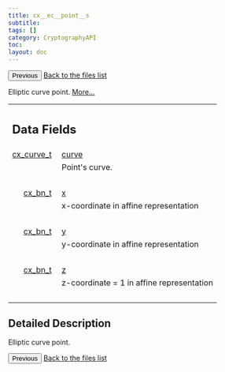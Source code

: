 ```yaml
---
title: cx__ec__point__s
subtitle:
tags: []
category: CryptographyAPI
toc:
layout: doc
---
```


<button class="uk-button uk-button-default uk-button-small uk-margin-medium-top" onclick="history.back()">Previous</button>
<a class="uk-button uk-button-default uk-button-small uk-margin-medium-top crypto-button" href="../../crypto-api/files">Back to the files list</a>


<p>Elliptic curve point.  
 <a href="../cx__ec__point__s#details">More...</a></p>
<table class="memberdecls">
<tr class="heading"><td colspan="2"><h2 class="groupheader"><a name="pub-attribs"></a>
Data Fields</h2></td></tr>
<tr class="memitem:a474bc8df07e877791f9b39dac8f9a8df"><td class="memItemLeft" align="right" valign="top"><a id="a474bc8df07e877791f9b39dac8f9a8df"></a>
<a class="el" href="../ox__ec_8h#ada004671ae8fe2032d4c144ed6ebb837">cx_curve_t</a>&#160;</td><td class="memItemRight" valign="bottom"><a class="el" href="../cx__ec__point__s#a474bc8df07e877791f9b39dac8f9a8df">curve</a></td></tr>
<tr class="memdesc:a474bc8df07e877791f9b39dac8f9a8df"><td class="mdescLeft">&#160;</td><td class="mdescRight">Point's curve. <br /></td></tr>
<tr class="separator:a474bc8df07e877791f9b39dac8f9a8df"><td class="memSeparator" colspan="2">&#160;</td></tr>
<tr class="memitem:a67c5de9c285914439dc80e48a37685f5"><td class="memItemLeft" align="right" valign="top"><a id="a67c5de9c285914439dc80e48a37685f5"></a>
<a class="el" href="../ox__bn_8h#a3caccc9ce9a31d3cba31ce1de1194d12">cx_bn_t</a>&#160;</td><td class="memItemRight" valign="bottom"><a class="el" href="../cx__ec__point__s#a67c5de9c285914439dc80e48a37685f5">x</a></td></tr>
<tr class="memdesc:a67c5de9c285914439dc80e48a37685f5"><td class="mdescLeft">&#160;</td><td class="mdescRight">x-coordinate in affine representation <br /></td></tr>
<tr class="separator:a67c5de9c285914439dc80e48a37685f5"><td class="memSeparator" colspan="2">&#160;</td></tr>
<tr class="memitem:ac5175780fcee14562febe297915b96eb"><td class="memItemLeft" align="right" valign="top"><a id="ac5175780fcee14562febe297915b96eb"></a>
<a class="el" href="../ox__bn_8h#a3caccc9ce9a31d3cba31ce1de1194d12">cx_bn_t</a>&#160;</td><td class="memItemRight" valign="bottom"><a class="el" href="../cx__ec__point__s#ac5175780fcee14562febe297915b96eb">y</a></td></tr>
<tr class="memdesc:ac5175780fcee14562febe297915b96eb"><td class="mdescLeft">&#160;</td><td class="mdescRight">y-coordinate in affine representation <br /></td></tr>
<tr class="separator:ac5175780fcee14562febe297915b96eb"><td class="memSeparator" colspan="2">&#160;</td></tr>
<tr class="memitem:ac5183a1bf7d8cee468a19e93870ab98a"><td class="memItemLeft" align="right" valign="top"><a id="ac5183a1bf7d8cee468a19e93870ab98a"></a>
<a class="el" href="../ox__bn_8h#a3caccc9ce9a31d3cba31ce1de1194d12">cx_bn_t</a>&#160;</td><td class="memItemRight" valign="bottom"><a class="el" href="../cx__ec__point__s#ac5183a1bf7d8cee468a19e93870ab98a">z</a></td></tr>
<tr class="memdesc:ac5183a1bf7d8cee468a19e93870ab98a"><td class="mdescLeft">&#160;</td><td class="mdescRight">z-coordinate = 1 in affine representation <br /></td></tr>
<tr class="separator:ac5183a1bf7d8cee468a19e93870ab98a"><td class="memSeparator" colspan="2">&#160;</td></tr>
</table>
<a name="details" id="details"></a>

## Detailed Description

<div class="textblock"><p>Elliptic curve point. </p>
<button class="uk-button uk-button-default uk-button-small uk-margin-medium-top" onclick="history.back()">Previous</button>
<a class="uk-button uk-button-default uk-button-small uk-margin-medium-top crypto-button" href="../../crypto-api/files">Back to the files list</a>
